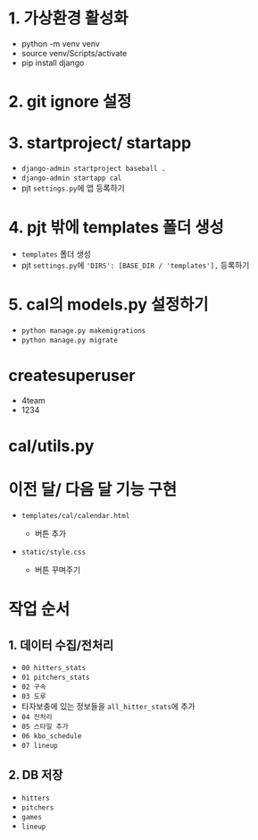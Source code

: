 # 1. 가상환경 활성화
- python -m venv venv
- source venv/Scripts/activate
- pip install django

# 2. git ignore 설정

# 3. startproject/ startapp
- `django-admin startproject baseball .`
- `django-admin startapp cal`
- pjt `settings.py`에 앱 등록하기

# 4. pjt 밖에 templates 폴더 생성
- `templates` 폴더 생성
- pjt `settings.py`에 `'DIRS': [BASE_DIR / 'templates'],` 등록하기

# 5. cal의 models.py 설정하기 


- `python manage.py makemigrations`
- `python manage.py migrate`

# createsuperuser
- 4team
- 1234 

# cal/utils.py



# 이전 달/ 다음 달 기능 구현 



- `templates/cal/calendar.html`
    - 버튼 추가 


- `static/style.css`
    - 버튼 꾸며주기

# 작업 순서

## 1. 데이터 수집/전처리
- `00 hitters_stats`
- `01 pitchers_stats`
- `02 구속`
- `03 도루`
- 타자보충에 있는 정보들을 `all_hitter_stats`에 추가
- `04 전처리`
- `05 스타일 추가`
- `06 kbo_schedule`
- `07 lineup`

## 2. DB 저장
- `hitters`
- `pitchers`
- `games`
- `lineup`